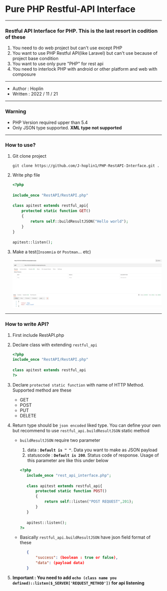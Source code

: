Pure PHP Restful-API Interface
===
***
### Restful API Interface for PHP. This is the last resort in codition of these

1. You need to do web project but can't use except PHP
2. You want to use PHP Restful API(like Laravel) but can't use because of project base condition
3. You want to use only pure "PHP" for rest api
4. You need to interlock PHP with android or other platform and web with composure
***
- Author : Hoplin
- Written : 2022 / 11 / 21
***
### Warning
- PHP Version required upper than 5.4
- Only JSON type supported. **XML type not supported**
***
### How to use?
1. Git clone project
    ```shell
    git clone https://github.com/J-hoplin1/PHP-RestAPI-Interface.git .
    ```

2. Write php file
    ```php
    <?php
    
    include_once "RestAPI/RestAPI.php"
    
    class apitest extends restful_api{
        protected static function GET()
        {
            return self::buildResultJSON("Hello world");
        }
    }
    
    apitest::listen();
    ```
3. Make a test(`Insomnia` or `Postman`... etc)

   ![img.png](img/img.png)
***
### How to write API?

1. First include RestAPI.php
2. Declare class with extending `restful_api`

    ```php
    <?php
    include_once "RestAPI/RestAPI.php"
    
    class apitest extends restful_api
    ?>
    ```

3. Declare `protected static function` with name of HTTP Method. Supported method are these

   - GET
   - POST
   - PUT
   - DELETE

4. Return type should be `json encoded` liked type. You can define your own but recommend to use `restful_api.buildResultJSON` static method
   - `buildResultJSON` require two parameter
     1. data : **`Default is " "`**. Data you want to make as JSON payload
     2. statuscode : **`Default is 200`**. Status code of response. Usage of this parameter are like this under below
     
     ```php
     <?php
        include_once "rest_api_interface.php";

        class apitest extends restful_api{
            protected static function POST()
            {
                return self::listen("POST REQUEST",201);
            }
        }

        apitest::listen();
     ?>
     ```

   - Basically `restful_api.buildResultJSON` have json field format of these
     ```json
        {
            "success": (boolean : true or false),
            "data": (payload data)
        }
     ```

5. **Important : You need to add `echo (class name you defined)::listen($_SERVER['REQUEST_METHOD'])` for api listening**
